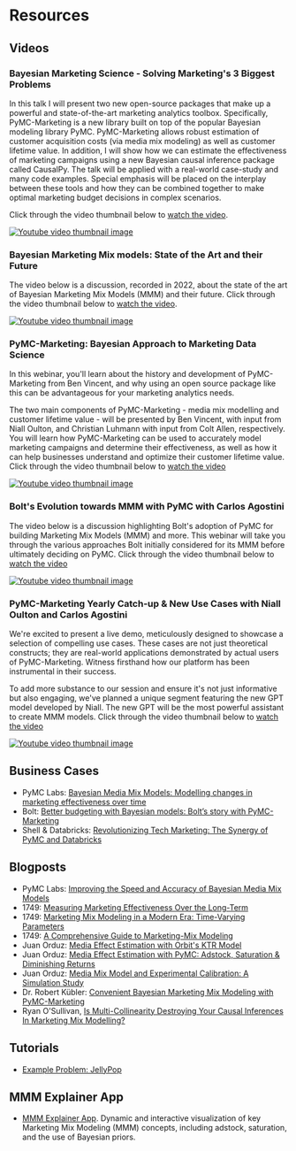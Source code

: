 # Resources

## Videos

### Bayesian Marketing Science - Solving Marketing's 3 Biggest Problems

In this talk I will present two new open-source packages that make up a powerful and state-of-the-art marketing analytics toolbox. Specifically, PyMC-Marketing is a new library built on top of the popular Bayesian modeling library PyMC. PyMC-Marketing allows robust estimation of customer acquisition costs (via media mix modeling) as well as customer lifetime value.
In addition, I will show how we can estimate the effectiveness of marketing campaigns using a new Bayesian causal inference package called CausalPy. The talk will be applied with a real-world case-study and many code examples. Special emphasis will be placed on the interplay between these tools and how they can be combined together to make optimal marketing budget decisions in complex scenarios.

Click through the video thumbnail below to [watch the video](https://www.youtube.com/watch?v=RY-M0tvN77s).

[![Youtube video thumbnail image](https://img.youtube.com/vi/RY-M0tvN77s/maxresdefault.jpg)](https://www.youtube.com/watch?v=RY-M0tvN77s)

### Bayesian Marketing Mix models: State of the Art and their Future
The video below is a discussion, recorded in 2022, about the state of the art of Bayesian Marketing Mix Models (MMM) and their future. Click through the video thumbnail below to [watch the video](https://www.youtube.com/watch?v=xVx91prC81g).

[![Youtube video thumbnail image](https://img.youtube.com/vi/xVx91prC81g/maxresdefault.jpg)](https://www.youtube.com/watch?v=xVx91prC81g)

### PyMC-Marketing: Bayesian Approach to Marketing Data Science

In this webinar, you'll learn about the history and development of PyMC-Marketing from Ben Vincent, and why using an open source package like this can be advantageous for your marketing analytics needs.

The two main components of PyMC-Marketing - media mix modelling and customer lifetime value - will be presented by Ben Vincent, with input from Niall Oulton, and Christian Luhmann with input from Colt Allen, respectively. You will learn how PyMC-Marketing can be used to accurately model marketing campaigns and determine their effectiveness, as well as how it can help businesses understand and optimize their customer lifetime value. Click through the video thumbnail below to [watch the video](https://youtu.be/7a_HL5BRB-s?si=fitQK_GrQcoSNWJq)

[![Youtube video thumbnail image](https://img.youtube.com/vi/7a_HL5BRB-s/maxresdefault.jpg)](https://youtu.be/7a_HL5BRB-s?si=fitQK_GrQcoSNWJq)

### Bolt's Evolution towards MMM with PyMC with Carlos Agostini
The video below is a discussion highlighting Bolt's adoption of PyMC for building Marketing Mix Models (MMM) and more. This webinar will take you through the various approaches Bolt initially considered for its MMM before ultimately deciding on PyMC. Click through the video thumbnail below to [watch the video](https://youtu.be/djXoPq60bRM?si=fitQK_GrQcoSNWJq)

[![Youtube video thumbnail image](https://img.youtube.com/vi/djXoPq60bRM/maxresdefault.jpg)](https://youtu.be/djXoPq60bRM?si=fitQK_GrQcoSNWJq)

### PyMC-Marketing Yearly Catch-up & New Use Cases with Niall Oulton and Carlos Agostini

We're excited to present a live demo, meticulously designed to showcase a selection of compelling use cases. These cases are not just theoretical constructs; they are real-world applications demonstrated by actual users of PyMC-Marketing. Witness firsthand how our platform has been instrumental in their success.

To add more substance to our session and ensure it's not just informative but also engaging, we've planned a unique segment featuring the new GPT model developed by Niall. The new GPT will be the most powerful assistant to create MMM models. Click through the video thumbnail below to [watch the video](https://youtu.be/ikCK76gq65Q?si=fitQK_GrQcoSNWJq)

[![Youtube video thumbnail image](https://img.youtube.com/vi/ikCK76gq65Q/maxresdefault.jpg)](https://youtu.be/ikCK76gq65Q?si=fitQK_GrQcoSNWJq)

## Business Cases

* PyMC Labs: [Bayesian Media Mix Models: Modelling changes in marketing effectiveness over time](https://www.pymc-labs.com/blog-posts/modelling-changes-marketing-effectiveness-over-time/)
* Bolt: [Better budgeting with Bayesian models: Bolt’s story with PyMC-Marketing](https://bolt.eu/en/blog/budgeting-with-bayesian-models-pymc-marketing/)
* Shell & Databricks: [Revolutionizing Tech Marketing: The Synergy of PyMC and Databricks](https://www.databricks.com/blog/revolutionizing-tech-marketing)

## Blogposts

* PyMC Labs: [Improving the Speed and Accuracy of Bayesian Media Mix Models](https://www.pymc-labs.io/blog-posts/reducing-customer-acquisition-costs-how-we-helped-optimizing-hellofreshs-marketing-budget/)
* 1749: [Measuring Marketing Effectiveness Over the Long-Term](https://1749.io/resource-center/f/measuring-marketing-effectiveness-over-the-long-term)
* 1749: [Marketing Mix Modeling in a Modern Era: Time-Varying Parameters](https://1749.io/resource-center/f/marketing-mix-modeling-in-a-modern-era-time-varying-parameters)
* 1749: [A Comprehensive Guide to Marketing-Mix Modeling](https://1749.io/resource-center/f/a-comprehensive-guide-to-bayesian-marketing-mix-modeling)
* Juan Orduz: [Media Effect Estimation with Orbit's KTR Model](https://juanitorduz.github.io/orbit_mmm/)
* Juan Orduz: [Media Effect Estimation with PyMC: Adstock, Saturation & Diminishing Returns](https://juanitorduz.github.io/pymc_mmm/)
* Juan Orduz: [Media Mix Model and Experimental Calibration: A Simulation Study](https://juanitorduz.github.io/mmm_roas/)
* Dr. Robert Kübler: [Convenient Bayesian Marketing Mix Modeling with PyMC-Marketing](https://towardsdatascience.com/convenient-bayesian-marketing-mix-modeling-with-pymc-marketing-8b02a9a9c4aa)
* Ryan O'Sullivan, [Is Multi-Collinearity Destroying Your Causal Inferences In Marketing Mix Modelling?](https://towardsdatascience.com/is-multi-collinearity-destroying-your-causal-inferences-in-marketing-mix-modelling-78cb56017c73)

## Tutorials

- [Example Problem: JellyPop](https://github.com/PhilClarkPhD/mmm)

## MMM Explainer App

- [MMM Explainer App](https://pymc-marketing-app.streamlit.app/). Dynamic and interactive visualization of key Marketing Mix Modeling (MMM) concepts, including adstock, saturation, and the use of Bayesian priors.

